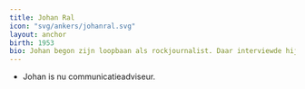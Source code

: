 ```yaml
---
title: Johan Ral
icon: "svg/ankers/johanral.svg"
layout: anchor
birth: 1953
bio: Johan begon zijn loopbaan als rockjournalist. Daar interviewde hij Paul Mc Cartney. Later ging hij de toenmalige BRT werken. Tien jaar later maakte hij de overstap naar het bedrijfsleven.
---
```



* Johan is nu communicatieadviseur.
